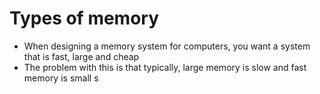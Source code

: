# Types of memory 

- When designing a memory system for computers, you want a system that is fast, large and cheap
- The problem with this is that typically, large memory is slow and fast memory is small s